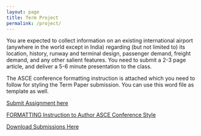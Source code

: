 ```yaml
---
layout: page
title: Term Project
permalink: /project/
---
```

You are expected to collect information on an existing international airport (anywhere in the world except in India) regarding (but not limited to) its location, history, runway and terminal design, passenger demand, freight demand, and any other salient features. You need to submit a 2-3 page article, and deliver a 5-6 minute presentation to the class. 

The ASCE conference formatting instruction is attached which you need to follow for styling the Term Paper submission. You can use this word file as template as well.

[Submit Assignment here](https://learn.priyanshsingh.in/)

[FORMATTING Instruction to Author ASCE Conference Style](/static_files/presentations/author_formatting_instructions.docx)

[Download Submissions Here](https://mycloud.iiti.ac.in/index.php/f/335884)
